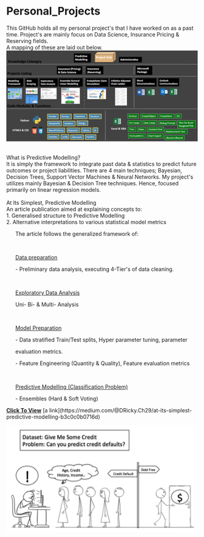 # Personal_Projects
This GitHub holds all my personal project's that I have worked on as a past time. Project's are mainly focus
on Data Science, Insurance Pricing & Reserving fields.
<br>A mapping of these are laid out below.
![ScreenShot](/Pictures/MapBackground_4.png)
<br>

<br>
What is Predictive Modelling?
<br>
It is simply the framework to integrate past data & statistics to predict 
future outcomes or project liabilities. There are 4 main techniques;
Bayesian, Decision Trees, Support Vector Machines & Neural Networks.
My project's utilizes mainly Bayesian & Decision Tree techniques.
Hence, focused primarily on linear regression models.
<br>

<br>
At Its Simplest, Predictive Modelling
<br>
An article publication aimed at explaining concepts to:
<br>1. Generalised structure to Predictive Modelling
<br>2. Alternative interpretations to various statistical model metrics
<br>
<ol>The article follows the generalized framework of:</ol>
    <br>
<ol><ins>Data preparation</ins></ol>
<ol>- Preliminary data analysis, executing 4-Tier's of data cleaning.</ol>
    <br>
<ol><ins>Exploratory Data Analysis</ins></ol>
<ol> Uni- Bi- & Multi- Analysis</ol>
    <br>
<ol><ins>Model Preparation</ins></ol>
<ol>- Data stratified Train/Test splits, Hyper parameter tuning, parameter </ol>
<ol>evaluation metrics.</ol>
<ol>- Feature Engineering (Quantity & Quality), Feature evaluation metrics</ol>
    <br>
<ol><ins>Predictive Modelling (Classification Problem)</ins></ol>
<ol>- Ensembles (Hard & Soft Voting)</ol>
<a href="https://medium.com/@DRicky.Ch29/at-its-simplest-predictive-modelling-b3c0c0b0716d"><strong>Click To View</strong></a>
[a link](https://medium.com/@DRicky.Ch29/at-its-simplest-predictive-modelling-b3c0c0b0716d)

<br>



![ScreenShot](/Pictures/EDA_article_1.png)

